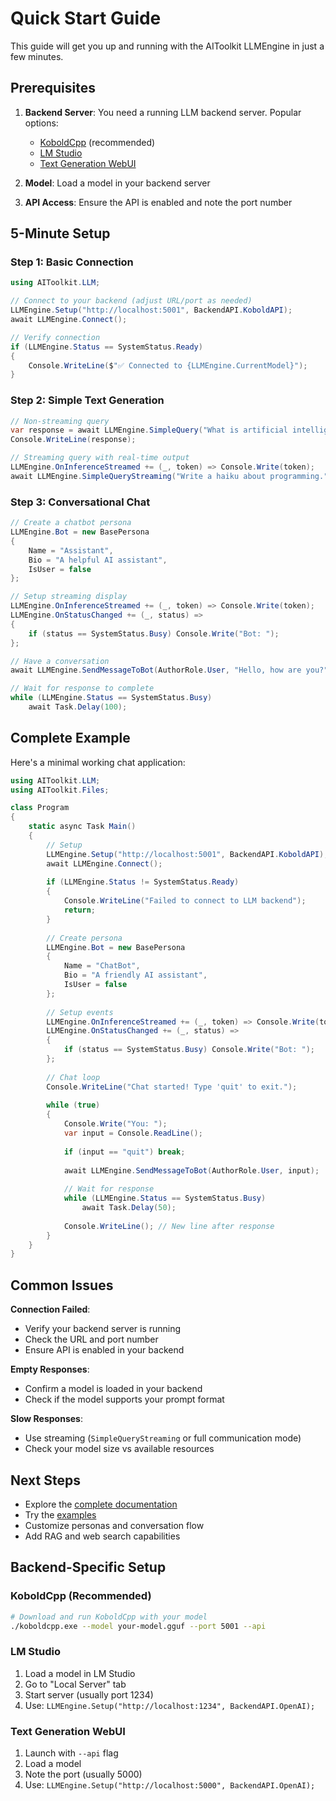 # Quick Start Guide

This guide will get you up and running with the AIToolkit LLMEngine in just a few minutes.

## Prerequisites

1. **Backend Server**: You need a running LLM backend server. Popular options:
   - [KoboldCpp](https://github.com/LostRuins/koboldcpp) (recommended)
   - [LM Studio](https://lmstudio.ai/) 
   - [Text Generation WebUI](https://github.com/oobabooga/text-generation-webui)

2. **Model**: Load a model in your backend server

3. **API Access**: Ensure the API is enabled and note the port number

## 5-Minute Setup

### Step 1: Basic Connection

```csharp
using AIToolkit.LLM;

// Connect to your backend (adjust URL/port as needed)
LLMEngine.Setup("http://localhost:5001", BackendAPI.KoboldAPI);
await LLMEngine.Connect();

// Verify connection
if (LLMEngine.Status == SystemStatus.Ready)
{
    Console.WriteLine($"✅ Connected to {LLMEngine.CurrentModel}");
}
```

### Step 2: Simple Text Generation

```csharp
// Non-streaming query
var response = await LLMEngine.SimpleQuery("What is artificial intelligence?");
Console.WriteLine(response);

// Streaming query with real-time output
LLMEngine.OnInferenceStreamed += (_, token) => Console.Write(token);
await LLMEngine.SimpleQueryStreaming("Write a haiku about programming.");
```

### Step 3: Conversational Chat

```csharp
// Create a chatbot persona
LLMEngine.Bot = new BasePersona
{
    Name = "Assistant",
    Bio = "A helpful AI assistant",
    IsUser = false
};

// Setup streaming display
LLMEngine.OnInferenceStreamed += (_, token) => Console.Write(token);
LLMEngine.OnStatusChanged += (_, status) => 
{
    if (status == SystemStatus.Busy) Console.Write("Bot: ");
};

// Have a conversation
await LLMEngine.SendMessageToBot(AuthorRole.User, "Hello, how are you?");

// Wait for response to complete
while (LLMEngine.Status == SystemStatus.Busy)
    await Task.Delay(100);
```

## Complete Example

Here's a minimal working chat application:

```csharp
using AIToolkit.LLM;
using AIToolkit.Files;

class Program
{
    static async Task Main()
    {
        // Setup
        LLMEngine.Setup("http://localhost:5001", BackendAPI.KoboldAPI);
        await LLMEngine.Connect();
        
        if (LLMEngine.Status != SystemStatus.Ready)
        {
            Console.WriteLine("Failed to connect to LLM backend");
            return;
        }
        
        // Create persona
        LLMEngine.Bot = new BasePersona
        {
            Name = "ChatBot",
            Bio = "A friendly AI assistant",
            IsUser = false
        };
        
        // Setup events
        LLMEngine.OnInferenceStreamed += (_, token) => Console.Write(token);
        LLMEngine.OnStatusChanged += (_, status) => 
        {
            if (status == SystemStatus.Busy) Console.Write("Bot: ");
        };
        
        // Chat loop
        Console.WriteLine("Chat started! Type 'quit' to exit.");
        
        while (true)
        {
            Console.Write("You: ");
            var input = Console.ReadLine();
            
            if (input == "quit") break;
            
            await LLMEngine.SendMessageToBot(AuthorRole.User, input);
            
            // Wait for response
            while (LLMEngine.Status == SystemStatus.Busy)
                await Task.Delay(50);
                
            Console.WriteLine(); // New line after response
        }
    }
}
```

## Common Issues

**Connection Failed**: 
- Verify your backend server is running
- Check the URL and port number
- Ensure API is enabled in your backend

**Empty Responses**: 
- Confirm a model is loaded in your backend
- Check if the model supports your prompt format

**Slow Responses**: 
- Use streaming (`SimpleQueryStreaming` or full communication mode)
- Check your model size vs available resources

## Next Steps

- Explore the [complete documentation](LLMSYSTEM.md)
- Try the [examples](Examples/)
- Customize personas and conversation flow
- Add RAG and web search capabilities

## Backend-Specific Setup

### KoboldCpp (Recommended)
```bash
# Download and run KoboldCpp with your model
./koboldcpp.exe --model your-model.gguf --port 5001 --api
```

### LM Studio
1. Load a model in LM Studio
2. Go to "Local Server" tab
3. Start server (usually port 1234)
4. Use: `LLMEngine.Setup("http://localhost:1234", BackendAPI.OpenAI);`

### Text Generation WebUI
1. Launch with `--api` flag
2. Load a model
3. Note the port (usually 5000)
4. Use: `LLMEngine.Setup("http://localhost:5000", BackendAPI.OpenAI);`